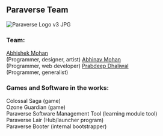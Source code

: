 ## Paraverse Team

![Paraverse Logo v3 JPG](https://user-images.githubusercontent.com/16825453/185442023-9e01acff-d70f-4a1f-beb6-efe8124f0dbb.jpg)


### Team:<br>
[Abhishek Mohan](https://github.com/AbhishekMohan)<br> (Programmer, designer, artist)
[Abhinav Mohan](https://github.com/AbhinavMohan96)<br> (Programmer, web developer)
[Prabdeep Dhaliwal](https://github.com/prabdhal)<br> (Programmer, generalist)


### Games and Software in the works:<br>
Colossal Saga (game)<br>
Ozone Guardian (game)<br>
Paraverse Software Management Tool (learning module tool)<br>
Paraverse Lair (Hub/launcher program)<br>
Paraverse Booter (internal bootstrapper)


<!--

**Here are some ideas to get you started:**

🙋‍♀️ A short introduction - what is your organization all about?
🌈 Contribution guidelines - how can the community get involved?
👩‍💻 Useful resources - where can the community find your docs? Is there anything else the community should know?
🍿 Fun facts - what does your team eat for breakfast?
🧙 Remember, you can do mighty things with the power of [Markdown](https://docs.github.com/github/writing-on-github/getting-started-with-writing-and-formatting-on-github/basic-writing-and-formatting-syntax)
-->
